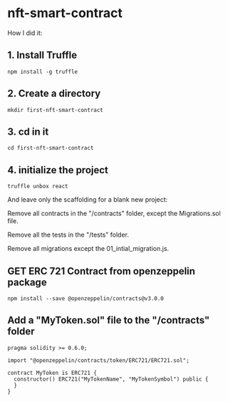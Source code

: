 # nft-smart-contract

How I did it:

## 1. Install Truffle

`npm install -g truffle`

## 2. Create a directory

`mkdir first-nft-smart-contract`

## 3. cd in it

`cd first-nft-smart-contract`

## 4. initialize the project

`truffle unbox react`

And leave only the scaffolding for a blank new project:

Remove all contracts in the "/contracts" folder, except the Migrations.sol file.

Remove all the tests in the "/tests" folder.

Remove all migrations except the 01_intial_migration.js.

## GET ERC 721 Contract from openzeppelin package

`npm install --save @openzeppelin/contracts@v3.0.0`

## Add a "MyToken.sol" file to the "/contracts" folder

```
pragma solidity >= 0.6.0;

import "@openzeppelin/contracts/token/ERC721/ERC721.sol";

contract MyToken is ERC721 {
  constructor() ERC721("MyTokenName", "MyTokenSymbol") public {
  }
}
```

